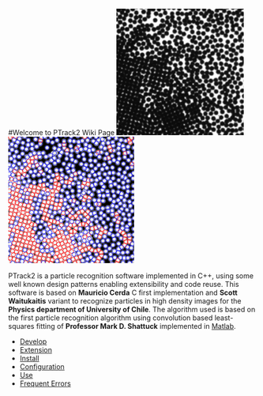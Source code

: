 #Welcome to PTrack2 Wiki Page
![Source Image](../source.png "Source particle image")
![Source Image](../detected.png "Detected particle image")

PTrack2 is a particle recognition software implemented in C++, using some well known design patterns enabling extensibility and code reuse. This software is based on **Mauricio Cerda** C first implementation and **Scott Waitukaitis** variant to recognize particles in high density images for the **Physics department of University of Chile**. The algorithm used is based on the first particle recognition algorithm using convolution based least-squares fitting of **Professor Mark D. Shattuck** implemented in [Matlab](http://gibbs.engr.ccny.cuny.edu/technical/Tracking/ChiTrack.php).

* [Develop](develop.md)
* [Extension](extension.md)
* [Install](install.md)
* [Configuration](config.md)
* [Use](use.md)
* [Frequent Errors](faq.md)